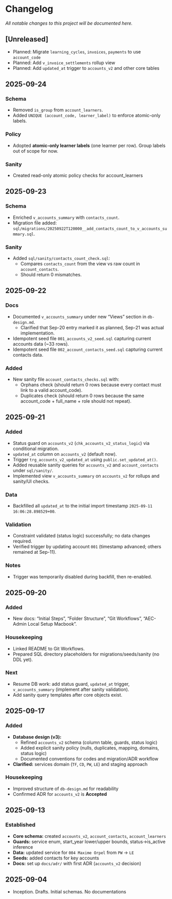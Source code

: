 # Changelog

_All notable changes to this project will be documented here._

## [Unreleased]

- Planned: Migrate `learning_cycles`, `invoices`, `payments` to use `account_code`
- Planned: Add `v_invoice_settlements` rollup view
- Planned: Add `updated_at` trigger to `accounts_v2` and other core tables

## 2025-09-24

### Schema

- Removed `is_group` from `account_learners`.
- Added `UNIQUE (account_code, learner_label)` to enforce atomic-only labels.

### Policy

- Adopted **atomic-only learner labels** (one learner per row). Group labels out of scope for now.

### Sanity

- Created read-only atomic policy checks for account_learners

## 2025-09-23

### Schema

- Enriched `v_accounts_summary` with `contacts_count`.
- Migration file added: `sql/migrations/20250922T120000__add_contacts_count_to_v_accounts_summary.sql`.

### Sanity

- Added `sql/sanity/contacts_count_check.sql`:
  - Compares `contacts_count` from the view vs raw count in `account_contacts`.
  - Should return 0 mismatches.

## 2025-09-22

### Docs

- Documented `v_accounts_summary` under new “Views” section in `db-design.md`.
  - Clarified that Sep-20 entry marked it as planned, Sep-21 was actual implementation.
- Idempotent seed file `001_accounts_v2_seed.sql` capturing current accounts data (~33 rows).
- Idempotent seed file `002_account_contacts_seed.sql` capturing current contacts data.

### Added

- New sanity file `account_contacts_checks.sql` with:
  - Orphans check (should return 0 rows because every contact must link to a valid account_code).
  - Duplicates check (should return 0 rows because the same account_code + full_name + role should not repeat).

## 2025-09-21

### Added

- Status guard on `accounts_v2` (`chk_accounts_v2_status_logic`) via conditional migration.
- `updated_at` column on `accounts_v2` (default now).
- Trigger `trg_accounts_v2_updated_at` using `public.set_updated_at()`.
- Added reusable sanity queries for `accounts_v2` and `account_contacts` under `sql/sanity/`.
- Implemented view `v_accounts_summary` on `accounts_v2` for rollups and sanity/UI checks.

### Data

- Backfilled all `updated_at` to the initial import timestamp `2025-09-11 16:06:28.898529+00`.

### Validation

- Constraint validated (status logic) successfully; no data changes required.
- Verified trigger by updating account `001` (timestamp advanced; others remained at Sep-11).

### Notes

- Trigger was temporarily disabled during backfill, then re-enabled.

## 2025-09-20

### Added

- New docs: “Initial Steps”, “Folder Structure”, “Git Workflows”, “AEC-Admin Local Setup Macbook”.

### Housekeeping

- Linked README to Git Workflows.
- Prepared SQL directory placeholders for migrations/seeds/sanity (no DDL yet).

### Next

- Resume DB work: add status guard, `updated_at` trigger, `v_accounts_summary` (implement after sanity validation).
- Add sanity query templates after core objects exist.

## 2025-09-17

### Added

- **Database design (v3):**
  - Refined `accounts_v2` schema (column table, guards, status logic)
  - Added explicit sanity policy (nulls, duplicates, mapping, domains, status logic)
  - Documented conventions for codes and migration/ADR workflow
- **Clarified:** services domain (`TF`, `CD`, `PW`, `LE`) and staging approach

### Housekeeping

- Improved structure of `db-design.md` for readability
- Confirmed ADR for `accounts_v2` is **Accepted**

## 2025-09-13

### Established

- **Core schema:** created `accounts_v2`, `account_contacts`, `account_learners`
- **Guards:** service enum, start_year lower/upper bounds, status→is_active inference
- **Data:** updated service for `004 Maxime Orpel` from `PW` → `LE`
- **Seeds:** added contacts for key accounts
- **Docs:** set up `docs/adr/` with first ADR (`accounts_v2` decision)

## 2025-09-04

- Inception. Drafts. Initial schemas. No documentations
